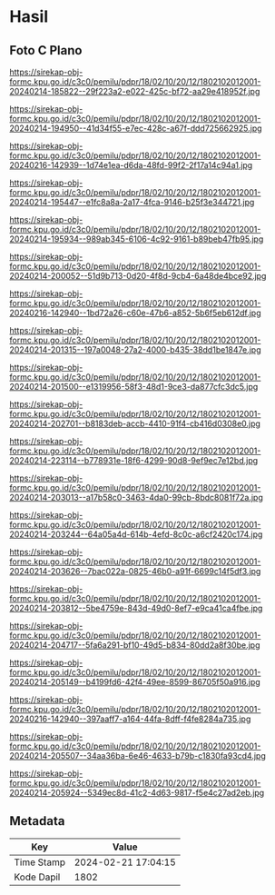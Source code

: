 # Hasil

## Foto C Plano

https://sirekap-obj-formc.kpu.go.id/c3c0/pemilu/pdpr/18/02/10/20/12/1802102012001-20240214-185822--29f223a2-e022-425c-bf72-aa29e418952f.jpg

https://sirekap-obj-formc.kpu.go.id/c3c0/pemilu/pdpr/18/02/10/20/12/1802102012001-20240214-194950--41d34f55-e7ec-428c-a67f-ddd725662925.jpg

https://sirekap-obj-formc.kpu.go.id/c3c0/pemilu/pdpr/18/02/10/20/12/1802102012001-20240216-142939--1d74e1ea-d6da-48fd-99f2-2f17a14c94a1.jpg

https://sirekap-obj-formc.kpu.go.id/c3c0/pemilu/pdpr/18/02/10/20/12/1802102012001-20240214-195447--e1fc8a8a-2a17-4fca-9146-b25f3e344721.jpg

https://sirekap-obj-formc.kpu.go.id/c3c0/pemilu/pdpr/18/02/10/20/12/1802102012001-20240214-195934--989ab345-6106-4c92-9161-b89beb47fb95.jpg

https://sirekap-obj-formc.kpu.go.id/c3c0/pemilu/pdpr/18/02/10/20/12/1802102012001-20240214-200052--51d9b713-0d20-4f8d-9cb4-6a48de4bce92.jpg

https://sirekap-obj-formc.kpu.go.id/c3c0/pemilu/pdpr/18/02/10/20/12/1802102012001-20240216-142940--1bd72a26-c60e-47b6-a852-5b6f5eb612df.jpg

https://sirekap-obj-formc.kpu.go.id/c3c0/pemilu/pdpr/18/02/10/20/12/1802102012001-20240214-201315--197a0048-27a2-4000-b435-38dd1be1847e.jpg

https://sirekap-obj-formc.kpu.go.id/c3c0/pemilu/pdpr/18/02/10/20/12/1802102012001-20240214-201500--e1319956-58f3-48d1-9ce3-da877cfc3dc5.jpg

https://sirekap-obj-formc.kpu.go.id/c3c0/pemilu/pdpr/18/02/10/20/12/1802102012001-20240214-202701--b8183deb-accb-4410-91f4-cb416d0308e0.jpg

https://sirekap-obj-formc.kpu.go.id/c3c0/pemilu/pdpr/18/02/10/20/12/1802102012001-20240214-223114--b778931e-18f6-4299-90d8-9ef9ec7e12bd.jpg

https://sirekap-obj-formc.kpu.go.id/c3c0/pemilu/pdpr/18/02/10/20/12/1802102012001-20240214-203013--a17b58c0-3463-4da0-99cb-8bdc8081f72a.jpg

https://sirekap-obj-formc.kpu.go.id/c3c0/pemilu/pdpr/18/02/10/20/12/1802102012001-20240214-203244--64a05a4d-614b-4efd-8c0c-a6cf2420c174.jpg

https://sirekap-obj-formc.kpu.go.id/c3c0/pemilu/pdpr/18/02/10/20/12/1802102012001-20240214-203626--7bac022a-0825-46b0-a91f-6699c14f5df3.jpg

https://sirekap-obj-formc.kpu.go.id/c3c0/pemilu/pdpr/18/02/10/20/12/1802102012001-20240214-203812--5be4759e-843d-49d0-8ef7-e9ca41ca4fbe.jpg

https://sirekap-obj-formc.kpu.go.id/c3c0/pemilu/pdpr/18/02/10/20/12/1802102012001-20240214-204717--5fa6a291-bf10-49d5-b834-80dd2a8f30be.jpg

https://sirekap-obj-formc.kpu.go.id/c3c0/pemilu/pdpr/18/02/10/20/12/1802102012001-20240214-205149--b4199fd6-42f4-49ee-8599-86705f50a916.jpg

https://sirekap-obj-formc.kpu.go.id/c3c0/pemilu/pdpr/18/02/10/20/12/1802102012001-20240216-142940--397aaff7-a164-44fa-8dff-f4fe8284a735.jpg

https://sirekap-obj-formc.kpu.go.id/c3c0/pemilu/pdpr/18/02/10/20/12/1802102012001-20240214-205507--34aa36ba-6e46-4633-b79b-c1830fa93cd4.jpg

https://sirekap-obj-formc.kpu.go.id/c3c0/pemilu/pdpr/18/02/10/20/12/1802102012001-20240214-205924--5349ec8d-41c2-4d63-9817-f5e4c27ad2eb.jpg


## Metadata

| Key        | Value               |
| ---------- | ------------------- |
| Time Stamp | 2024-02-21 17:04:15 |
| Kode Dapil | 1802                |




